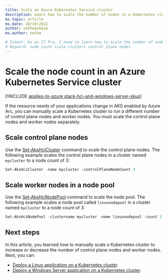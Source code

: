 ```yaml
---
title: Scale an Azure Kubernetes Service cluster
description: Learn how to scale the number of nodes in a Kubernetes cluster in AKS enabled by Azure Arc.
ms.topic: article
ms.date: 10/19/2022
author: sethmanheim
ms.author: sethm 

# Intent: As an IT Pro, I need to learn how to scale the number of nodes in an AKS cluster in order to run control plane nodes and worker nodes.
# Keyword: node count scale clusters control plane nodes
---
```


# Scale the node count in an Azure Kubernetes Service cluster

[!INCLUDE [applies-to-azure stack-hci-and-windows-server-skus](includes/aks-hci-applies-to-skus/aks-hybrid-applies-to-azure-stack-hci-windows-server-sku.md)]

If the resource needs of your applications change in AKS enabled by Azure Arc, you can manually scale a Kubernetes cluster to run a different number of control plane nodes and worker nodes. You must scale the control plane nodes and worker nodes separately.

## Scale control plane nodes

Use the [Set-AksHciCluster](./reference/ps/set-akshcicluster.md) command to scale the control plane nodes. The following example scales the control plane nodes in a cluster named `mycluster` to a node count of 3:

```powershell
Set-AksHciCluster -name mycluster -controlPlaneNodeCount 3
```

## Scale worker nodes in a node pool

Use the [Set-AksHciNodePool](./reference/ps/set-akshcinodepool.md) command to scale the node pool. The following example scales a node pool called `linuxnodepool` in a cluster named `mycluster` to a node count of 3:

```powershell
Set-AksHciNodePool -clustername mycluster -name linuxnodepool -count 3
```

## Next steps

In this article, you learned how to manually scale a Kubernetes cluster to increase or decrease the number of control plane nodes and worker nodes. Next, you can:

- [Deploy a Linux application on a Kubernetes cluster](./deploy-linux-application.md).
- [Deploy a Windows Server application on a Kubernetes cluster](./deploy-windows-application.md).
